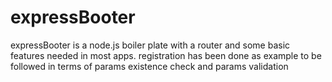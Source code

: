 # expressBooter

expressBooter is a node.js boiler plate with a router and some basic features needed in most apps.
registration has been done as example to be followed in terms of params existence check and params validation
